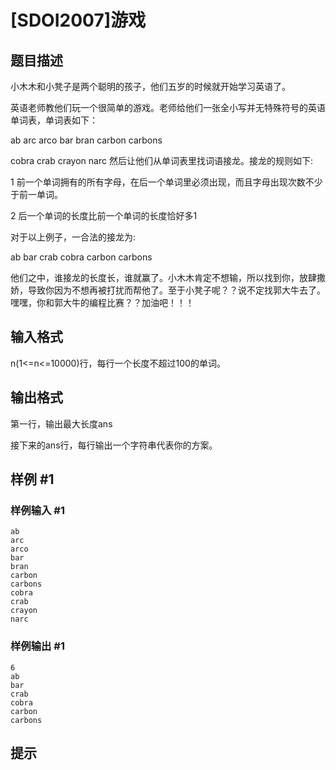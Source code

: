 # [SDOI2007]游戏

## 题目描述

小木木和小凳子是两个聪明的孩子，他们五岁的时候就开始学习英语了。

英语老师教他们玩一个很简单的游戏。老师给他们一张全小写并无特殊符号的英语单词表，单词表如下：

ab
arc
arco
bar
bran
carbon
carbons

cobra
crab
crayon
narc
然后让他们从单词表里找词语接龙。接龙的规则如下:

1 前一个单词拥有的所有字母，在后一个单词里必须出现，而且字母出现次数不少于前一单词。

2 后一个单词的长度比前一个单词的长度恰好多1

对于以上例子，一合法的接龙为:

ab
bar
crab
cobra
carbon
carbons

他们之中，谁接龙的长度长，谁就赢了。小木木肯定不想输，所以找到你，放肆撒娇，导致你因为不想再被打扰而帮他了。至于小凳子呢？？说不定找郭大牛去了。嘿嘿，你和郭大牛的编程比赛？？加油吧！！！


## 输入格式

n(1<=n<=10000)行，每行一个长度不超过100的单词。


## 输出格式

第一行，输出最大长度ans

接下来的ans行，每行输出一个字符串代表你的方案。


## 样例 #1

### 样例输入 #1
```
ab
arc
arco
bar
bran
carbon
carbons
cobra
crab
crayon
narc
```

### 样例输出 #1

```
6
ab
bar
crab
cobra
carbon
carbons
```

## 提示


